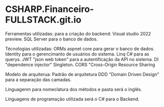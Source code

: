 # CSHARP.Financeiro-FULLSTACK.git.io
Ferramentas utilizadas: para a criação do backend:
Visual studio 2022 preview. 
SQL Server para o banco de dados.

Técnologias utilizadas:
ORMs aspnet core para gerar o banco de dados.
Identity para o gerencimanto de usuários do sistema.
Linq C# para as querys.
JWT "json web token" para a autentificação da API no sistema.
DI "dependence injector" Singleton.
CORS "Cross-Origin Resource Sharing

Modelo de arquiterua:
Padrão de arquitetura DDD "Domain Driven Design" para a separação das camadas.

Linguagenm para nomeclatura dos métodos e pasta será o inglês.

Linguagens de programação utilizada será o C# para o Backend.

